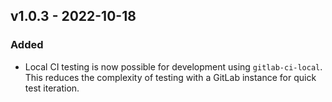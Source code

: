 
## v1.0.3 - 2022-10-18

### Added


- Local CI testing is now possible for development using `gitlab-ci-local`. This reduces the complexity of testing with a GitLab instance for quick test iteration.
